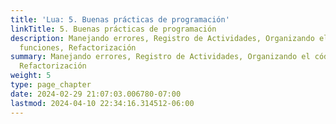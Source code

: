 ```yaml
---
title: 'Lua: 5. Buenas prácticas de programación'
linkTitle: 5. Buenas prácticas de programación
description: Manejando errores, Registro de Actividades, Organizando el código en
  funciones, Refactorización
summary: Manejando errores, Registro de Actividades, Organizando el código en funciones,
  Refactorización
weight: 5
type: page_chapter
date: 2024-02-29 21:07:03.006780-07:00
lastmod: 2024-04-10 22:34:16.314512-06:00
---
```


